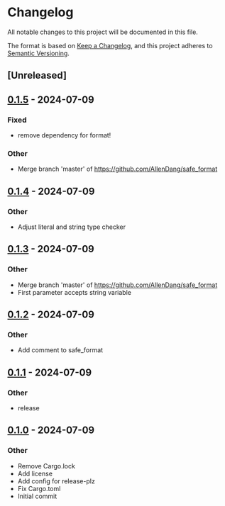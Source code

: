 # Changelog
All notable changes to this project will be documented in this file.

The format is based on [Keep a Changelog](https://keepachangelog.com/en/1.0.0/),
and this project adheres to [Semantic Versioning](https://semver.org/spec/v2.0.0.html).

## [Unreleased]

## [0.1.5](https://github.com/AllenDang/safe_format/compare/v0.1.4...v0.1.5) - 2024-07-09

### Fixed
- remove dependency for format!

### Other
- Merge branch 'master' of https://github.com/AllenDang/safe_format

## [0.1.4](https://github.com/AllenDang/safe_format/compare/v0.1.3...v0.1.4) - 2024-07-09

### Other
- Adjust literal and string type checker

## [0.1.3](https://github.com/AllenDang/safe_format/compare/v0.1.2...v0.1.3) - 2024-07-09

### Other
- Merge branch 'master' of https://github.com/AllenDang/safe_format
- First parameter accepts string variable

## [0.1.2](https://github.com/AllenDang/safe_format/compare/v0.1.1...v0.1.2) - 2024-07-09

### Other
- Add comment to safe_format

## [0.1.1](https://github.com/AllenDang/safe_format/compare/v0.1.0...v0.1.1) - 2024-07-09

### Other
- release

## [0.1.0](https://github.com/AllenDang/safe_format/releases/tag/v0.1.0) - 2024-07-09

### Other
- Remove Cargo.lock
- Add license
- Add config for release-plz
- Fix Cargo.toml
- Initial commit
